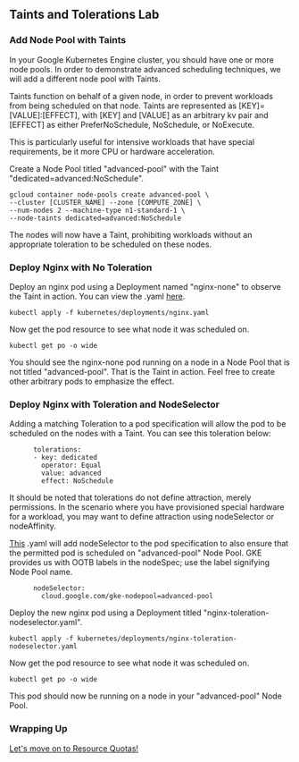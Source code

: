 ## Taints and Tolerations Lab

### Add Node Pool with Taints

In your Google Kubernetes Engine cluster, you should have one or more node pools. In order to demonstrate advanced scheduling techniques, we will add a different node pool with Taints. 

Taints function on behalf of a given node, in order to prevent workloads from being scheduled on that node. Taints are represented as [KEY]=[VALUE]:[EFFECT], with [KEY] and [VALUE] as an arbitrary kv pair and [EFFECT] as either PreferNoSchedule, NoSchedule, or NoExecute. 

This is particularly useful for intensive workloads that have special requirements, be it more CPU or hardware acceleration. 

Create a Node Pool titled "advanced-pool" with the Taint "dedicated=advanced:NoSchedule". 

```
gcloud container node-pools create advanced-pool \
--cluster [CLUSTER_NAME] --zone [COMPUTE_ZONE] \ 
--num-nodes 2 --machine-type n1-standard-1 \
--node-taints dedicated=advanced:NoSchedule
```
The nodes will now have a Taint, prohibiting workloads without an appropriate toleration to be scheduled on these nodes.

### Deploy Nginx with No Toleration 

Deploy an nginx pod using a Deployment named "nginx-none" to observe the Taint in action. You can view the .yaml [here](https://github.com/agmsb/k8s-scheduling-lab/blob/master/kubernetes/deployments/nginx.yaml).

```
kubectl apply -f kubernetes/deployments/nginx.yaml
```

Now get the pod resource to see what node it was scheduled on.

```
kubectl get po -o wide
```
You should see the nginx-none pod running on a node in a Node Pool that is not titled "advanced-pool". That is the Taint in action. Feel free to create other arbitrary pods to emphasize the effect.

### Deploy Nginx with Toleration and NodeSelector

Adding a matching Toleration to a pod specification will allow the pod to be scheduled on the nodes with a Taint. You can see this toleration below:

```
      tolerations:
      - key: dedicated
        operator: Equal
        value: advanced
        effect: NoSchedule
```
It should be noted that tolerations do not define attraction, merely permissions. In the scenario where you have provisioned special hardware for a workload, you may want to define attraction using nodeSelector or nodeAffinity.

[This](https://github.com/agmsb/k8s-scheduling-lab/blob/master/kubernetes/deployments/nginx-toleration-nodeselector.yaml) .yaml will add nodeSelector to the pod specification to also ensure that the permitted pod is scheduled on "advanced-pool" Node Pool. GKE provides us with OOTB labels in the nodeSpec; use the label signifying Node Pool name.

```
      nodeSelector: 
        cloud.google.com/gke-nodepool=advanced-pool
```

Deploy the new nginx pod using a Deployment titled "nginx-toleration-nodeselector.yaml".

```
kubectl apply -f kubernetes/deployments/nginx-toleration-nodeselector.yaml
```

Now get the pod resource to see what node it was scheduled on.

```
kubectl get po -o wide 
```

This pod should now be running on a node in your "advanced-pool" Node Pool.

### Wrapping Up 

[Let's move on to Resource Quotas!](/resource_quotas.md)